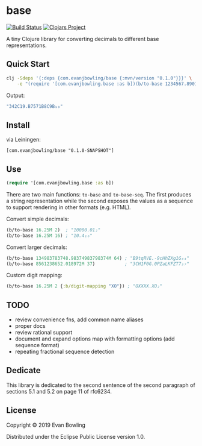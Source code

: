 # base
[![Build Status](https://travis-ci.org/evanjbowling/base.svg?branch=master)](https://travis-ci.org/evanjbowling/base)
[![Clojars Project](https://img.shields.io/clojars/v/com.evanjbowling/base.svg)](https://clojars.org/com.evanjbowling/base)

A tiny Clojure library for converting decimals to different base representations.

## Quick Start

```bash
clj -Sdeps '{:deps {com.evanjbowling/base {:mvn/version "0.1.0"}}}' \
    -e "(require '[com.evanjbowling.base :as b])(b/to-base 1234567.8901M 13)"
```
Output:
```bash
"342C19.B7571B8C9B₁₃"
```

## Install

via Leiningen:

```
[com.evanjbowling/base "0.1.0-SNAPSHOT"]
```

## Use

```clojure
(require '[com.evanjbowling.base :as b])
```

There are two main functions: `to-base` and `to-base-seq`. The first produces a string representation while the second exposes the values as a sequence to support rendering in other formats (e.g. HTML).

Convert simple decimals:

```clojure
(b/to-base 16.25M 2)  ; "10000.01₂"
(b/to-base 16.25M 16) ; "10.4₁₆"
```

Convert larger decimals:

```clojure
(b/to-base 134983783748.98374983798374M 64) ; "B9tqRVE.-9cHhZXg1G₆₄"
(b/to-base 8561238652.018972M 37)           ; "3CH1F0G.0PZaLKFZT7₃₇"
```

Custom digit mapping:

```clojure
(b/to-base 16.25M 2 {:b/digit-mapping "XO"}) ; "OXXXX.XO₂"
```

## TODO

* review convenience fns, add common name aliases
* proper docs
* review rational support
* document and expand options map with formatting options (add sequence format)
* repeating fractional sequence detection

## Dedicate

This library is dedicated to the second sentence of the second paragraph of sections 5.1 and 5.2 on page 11 of rfc6234.

## License

Copyright © 2019 Evan Bowling

Distributed under the Eclipse Public License version 1.0.
